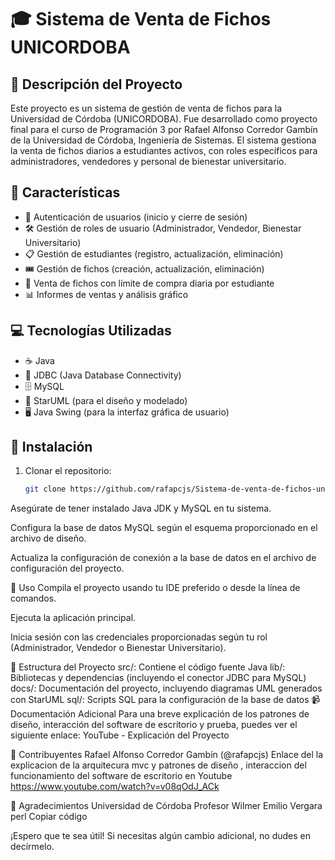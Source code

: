  # 🎓 Sistema de Venta de Fichos UNICORDOBA

## 📄 Descripción del Proyecto

Este proyecto es un sistema de gestión de venta de fichos para la Universidad de Córdoba (UNICORDOBA). Fue desarrollado como proyecto final para el curso de Programación 3 por Rafael Alfonso Corredor Gambín de la Universidad de Córdoba, Ingeniería de Sistemas. El sistema gestiona la venta de fichos diarios a estudiantes activos, con roles específicos para administradores, vendedores y personal de bienestar universitario.

## 🌟 Características

- 🔐 Autenticación de usuarios (inicio y cierre de sesión)
- 🛠️ Gestión de roles de usuario (Administrador, Vendedor, Bienestar Universitario)
- 📋 Gestión de estudiantes (registro, actualización, eliminación)
- 🎟️ Gestión de fichos (creación, actualización, eliminación)
- 🛒 Venta de fichos con límite de compra diaria por estudiante
- 📊 Informes de ventas y análisis gráfico

## 💻 Tecnologías Utilizadas

- ☕ Java
- 🔌 JDBC (Java Database Connectivity)
- 🗄️ MySQL
- 📐 StarUML (para el diseño y modelado)
- 🖥️ Java Swing (para la interfaz gráfica de usuario)

## 🔧 Instalación

1. Clonar el repositorio:
   ```sh
   git clone https://github.com/rafapcjs/Sistema-de-venta-de-fichos-unicordoba.git
Asegúrate de tener instalado Java JDK y MySQL en tu sistema.

Configura la base de datos MySQL según el esquema proporcionado en el archivo de diseño.

Actualiza la configuración de conexión a la base de datos en el archivo de configuración del proyecto.

🚀 Uso
Compila el proyecto usando tu IDE preferido o desde la línea de comandos.

Ejecuta la aplicación principal.

Inicia sesión con las credenciales proporcionadas según tu rol (Administrador, Vendedor o Bienestar Universitario).

📁 Estructura del Proyecto
src/: Contiene el código fuente Java
lib/: Bibliotecas y dependencias (incluyendo el conector JDBC para MySQL)
docs/: Documentación del proyecto, incluyendo diagramas UML generados con StarUML
sql/: Scripts SQL para la configuración de la base de datos
📹 Documentación Adicional
Para una breve explicación de los patrones de diseño, interacción del software de escritorio y prueba, puedes ver el siguiente enlace: YouTube - Explicación del Proyecto

👥 Contribuyentes
Rafael Alfonso Corredor Gambín (@rafapcjs)
Enlace del la explicacion de la arquitecura mvc y patrones de diseño , interaccion del funcionamiento del software de escritorio en Youtube
https://www.youtube.com/watch?v=v08qOdJ_ACk

🙏 Agradecimientos
Universidad de Córdoba
Profesor Wilmer Emilio Vergara
perl
Copiar código

¡Espero que te sea útil! Si necesitas algún cambio adicional, no dudes en decírmelo.
